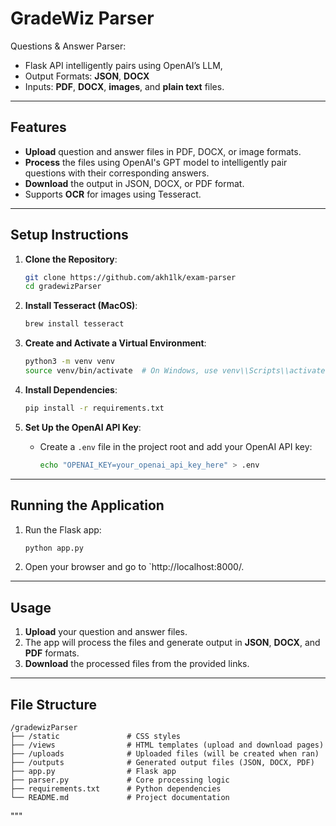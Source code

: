 # **GradeWiz Parser**

Questions & Answer Parser:

- Flask API intelligently pairs using OpenAI’s LLM, 
- Output Formats: **JSON**, **DOCX** 
- Inputs: **PDF**, **DOCX**, **images**, and **plain text** files.
---

## **Features**

- **Upload** question and answer files in PDF, DOCX, or image formats.
- **Process** the files using OpenAI's GPT model to intelligently pair questions with their corresponding answers.
- **Download** the output in JSON, DOCX, or PDF format.
- Supports **OCR** for images using Tesseract.

---

## **Setup Instructions**

1. **Clone the Repository**:
   ```bash
   git clone https://github.com/akh1lk/exam-parser
   cd gradewizParser
   ```

2. **Install Tesseract (MacOS)**:
   ```bash
   brew install tesseract
   ```

3. **Create and Activate a Virtual Environment**:
   ```bash
   python3 -m venv venv
   source venv/bin/activate  # On Windows, use venv\\Scripts\\activate
   ```

4. **Install Dependencies**:
   ```bash
   pip install -r requirements.txt
   ```

5. **Set Up the OpenAI API Key**:
   - Create a `.env` file in the project root and add your OpenAI API key:
     ```bash
     echo "OPENAI_KEY=your_openai_api_key_here" > .env
     ```

---

## **Running the Application**

1. Run the Flask app:
   ```bash
   python app.py
   ```

2. Open your browser and go to `http://localhost:8000/.

---

## **Usage**

1. **Upload** your question and answer files.
2. The app will process the files and generate output in **JSON**, **DOCX**, and **PDF** formats.
3. **Download** the processed files from the provided links.

---

## **File Structure**

```
/gradewizParser
├── /static               # CSS styles
├── /views                # HTML templates (upload and download pages)
├── /uploads              # Uploaded files (will be created when ran)
├── /outputs              # Generated output files (JSON, DOCX, PDF)
├── app.py                # Flask app
├── parser.py             # Core processing logic
├── requirements.txt      # Python dependencies
└── README.md             # Project documentation
```
"""
